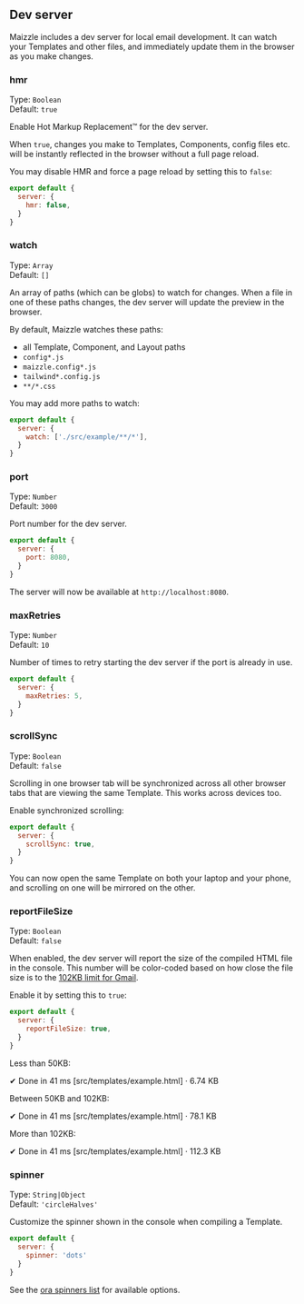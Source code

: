 ## Dev server

Maizzle includes a dev server for local email development. It can watch your Templates and other files, and immediately update them in the browser as you make changes.

### hmr

Type: `Boolean`\
Default: `true`

Enable Hot Markup Replacement&trade; for the dev server.

When `true`, changes you make to Templates, Components, config files etc. will be instantly reflected in the browser without a full page reload.

You may disable HMR and force a page reload by setting this to `false`:

```js [config.js]
export default {
  server: {
    hmr: false,
  }
}
```

### watch

Type: `Array`\
Default: `[]`

An array of paths (which can be globs) to watch for changes. When a file in one of these paths changes, the dev server will update the preview in the browser.

By default, Maizzle watches these paths:

- all Template, Component, and Layout paths
- `config*.js`
- `maizzle.config*.js`
- `tailwind*.config.js`
- `**/*.css`

You may add more paths to watch:

```js [config.js]
export default {
  server: {
    watch: ['./src/example/**/*'],
  }
}
```

### port

Type: `Number`\
Default: `3000`

Port number for the dev server.

```js [config.js]
export default {
  server: {
    port: 8080,
  }
}
```

The server will now be available at `http://localhost:8080`.

### maxRetries

Type: `Number`\
Default: `10`

Number of times to retry starting the dev server if the port is already in use.

```js [config.js]
export default {
  server: {
    maxRetries: 5,
  }
}
```

### scrollSync

Type: `Boolean`\
Default: `false`

Scrolling in one browser tab will be synchronized across all other browser tabs that are viewing the same Template. This works across devices too.

Enable synchronized scrolling:

```js [config.js]
export default {
  server: {
    scrollSync: true,
  }
}
```

You can now open the same Template on both your laptop and your phone, and scrolling on one will be mirrored on the other.

### reportFileSize

Type: `Boolean`\
Default: `false`

When enabled, the dev server will report the size of the compiled HTML file in the console.
This number will be color-coded based on how close the file size is to the [102KB limit for Gmail](https://github.com/hteumeuleu/email-bugs/issues/41).

Enable it by setting this to `true`:

```js [config.js]
export default {
  server: {
    reportFileSize: true,
  }
}
```

Less than 50KB:

<div class="font-mono">✔ Done in 41 ms [src/templates/example.html] · 6.74 KB</div>

Between 50KB and 102KB:

<div class="font-mono">✔ Done in 41 ms [src/templates/example.html] · <span class="text-amber-500">78.1 KB</span></div>

More than 102KB:

<div class="font-mono">✔ Done in 41 ms [src/templates/example.html] · <span class="text-red-500">112.3 KB</span></div>

### spinner

Type: `String|Object`\
Default: `'circleHalves'`

Customize the spinner shown in the console when compiling a Template.

```js [config.js]
export default {
  server: {
    spinner: 'dots'
  }
}
```

See the [ora spinners list](https://github.com/sindresorhus/cli-spinners/blob/main/spinners.json) for available options.
